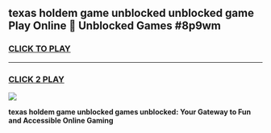 
## texas holdem game unblocked unblocked game Play Online 👋 Unblocked Games #8p9wm
<h3>
<a href="https://premium.freeplayer.one?title=texas_holdem_game_unblocked&ref=21F">CLICK TO PLAY</a></h3>
<hr>

<h3>
<a href="https://premium.freeplayer.one?title=texas_holdem_game_unblocked&ref=21F">CLICK 2 PLAY</a>
  
</h3>

<a href="https://premium.freeplayer.one?title=texas_holdem_game_unblocked&ref=21F/"><img src="https://clearcache.store/games.png"></a>


**texas holdem game unblocked games unblocked: Your Gateway to Fun and Accessible Online Gaming**
